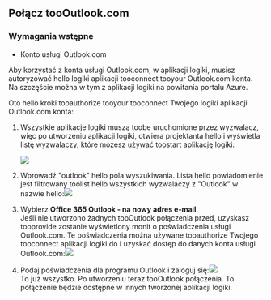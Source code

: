 ## <a name="connect-toooutlookcom"></a>Połącz tooOutlook.com
### <a name="prerequisites"></a>Wymagania wstępne
* Konto usługi Outlook.com

Aby korzystać z konta usługi Outlook.com, w aplikacji logiki, musisz autoryzować hello logiki aplikacji tooconnect tooyour Outlook.com konta. Na szczęście można w tym z aplikacji logiki na powitania portalu Azure. 

Oto hello kroki tooauthorize tooyour tooconnect Twojego logiki aplikacji Outlook.com konta:

1. Wszystkie aplikacje logiki muszą toobe uruchomione przez wyzwalacz, więc po utworzeniu aplikacji logiki, otwiera projektanta hello i wyświetla listę wyzwalaczy, które możesz używać toostart aplikację logiki:
   
   ![](./media/connectors-create-api-outlook/office365-outlook-0.png)
2. Wprowadź "outlook" hello pola wyszukiwania. Lista hello powiadomienie jest filtrowany toolist hello wszystkich wyzwalaczy z "Outlook" w nazwie hello:![](./media/connectors-create-api-outlook/office365-outlook-0-5.png)
3. Wybierz **Office 365 Outlook - na nowy adres e-mail**.   
   Jeśli nie utworzono żadnych tooOutlook połączenia przed, uzyskasz tooprovide zostanie wyświetlony monit o poświadczenia usługi Outlook.com. Te poświadczenia można używane tooauthorize Twojego tooconnect aplikacji logiki do i uzyskać dostęp do danych konta usługi Outlook.com:![](./media/connectors-create-api-outlook/office365-outlook-1.png)
4. Podaj poświadczenia dla programu Outlook i zaloguj się:![](./media/connectors-create-api-outlook/office365-outlook-2.png)  
   To już wszystko. Po utworzeniu teraz tooOutlook połączenia. To połączenie będzie dostępne w innych tworzonej aplikacji logiki.


